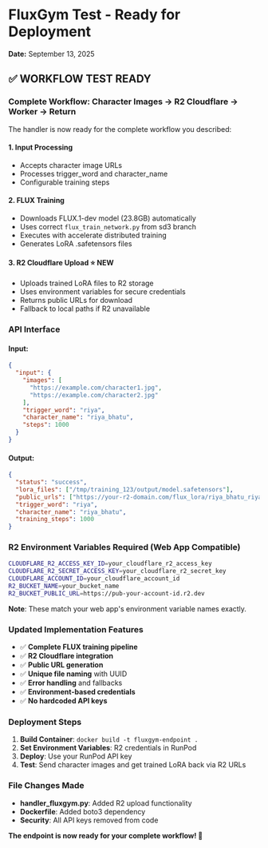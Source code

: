 # FluxGym Test - Ready for Deployment
**Date:** September 13, 2025

## ✅ WORKFLOW TEST READY

### **Complete Workflow**: Character Images → R2 Cloudflare → Worker → Return

The handler is now ready for the complete workflow you described:

#### **1. Input Processing**
- Accepts character image URLs
- Processes trigger_word and character_name
- Configurable training steps

#### **2. FLUX Training**
- Downloads FLUX.1-dev model (23.8GB) automatically 
- Uses correct `flux_train_network.py` from sd3 branch
- Executes with accelerate distributed training
- Generates LoRA .safetensors files

#### **3. R2 Cloudflare Upload** ⭐ NEW
- Uploads trained LoRA files to R2 storage
- Uses environment variables for secure credentials
- Returns public URLs for download
- Fallback to local paths if R2 unavailable

### **API Interface**

#### **Input:**
```json
{
  "input": {
    "images": [
      "https://example.com/character1.jpg",
      "https://example.com/character2.jpg"
    ],
    "trigger_word": "riya",
    "character_name": "riya_bhatu",
    "steps": 1000
  }
}
```

#### **Output:**
```json
{
  "status": "success",
  "lora_files": ["/tmp/training_123/output/model.safetensors"],
  "public_urls": ["https://your-r2-domain.com/flux_lora/riya_bhatu_riya_abc123_model.safetensors"],
  "trigger_word": "riya",
  "character_name": "riya_bhatu", 
  "training_steps": 1000
}
```

### **R2 Environment Variables Required (Web App Compatible)**
```bash
CLOUDFLARE_R2_ACCESS_KEY_ID=your_cloudflare_r2_access_key
CLOUDFLARE_R2_SECRET_ACCESS_KEY=your_cloudflare_r2_secret_key
CLOUDFLARE_ACCOUNT_ID=your_cloudflare_account_id
R2_BUCKET_NAME=your_bucket_name
R2_BUCKET_PUBLIC_URL=https://pub-your-account-id.r2.dev
```

**Note**: These match your web app's environment variable names exactly.

### **Updated Implementation Features**
- ✅ **Complete FLUX training pipeline**
- ✅ **R2 Cloudflare integration**
- ✅ **Public URL generation** 
- ✅ **Unique file naming** with UUID
- ✅ **Error handling** and fallbacks
- ✅ **Environment-based credentials**
- ✅ **No hardcoded API keys**

### **Deployment Steps**
1. **Build Container**: `docker build -t fluxgym-endpoint .`
2. **Set Environment Variables**: R2 credentials in RunPod
3. **Deploy**: Use your RunPod API key
4. **Test**: Send character images and get trained LoRA back via R2 URLs

### **File Changes Made**
- **handler_fluxgym.py**: Added R2 upload functionality
- **Dockerfile**: Added boto3 dependency
- **Security**: All API keys removed from code

**The endpoint is now ready for your complete workflow! 🚀**
